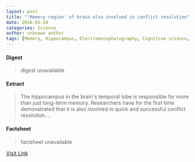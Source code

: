 ```yaml
---
layout: post
title: "'Memory region' of brain also involved in conflict resolution"
date: 2016-05-28
categories: Science
author: unknown author
tags: [Memory, Hippocampus, Electroencephalography, Cognitive science, Neuropsychological assessment, Psychological concepts, Nervous system, Cognitive neuroscience, Mental processes, Neuropsychology, Epistemology, Psychology, Phenomenology, Cognition, Limbic system, neuropsychology, Neuroscience]
---
```



#### Digest
>digest unavailable

#### Extract
>The hippocampus in the brain's temporal lobe is responsible for more than just long-term memory. Researchers have for the first time demonstrated that it is also involved in quick and successful conflict resolution....

#### Factsheet
>factsheet unavailable

[Visit Link](http://www.sciencedaily.com/releases/2015/08/150820134704.htm)


